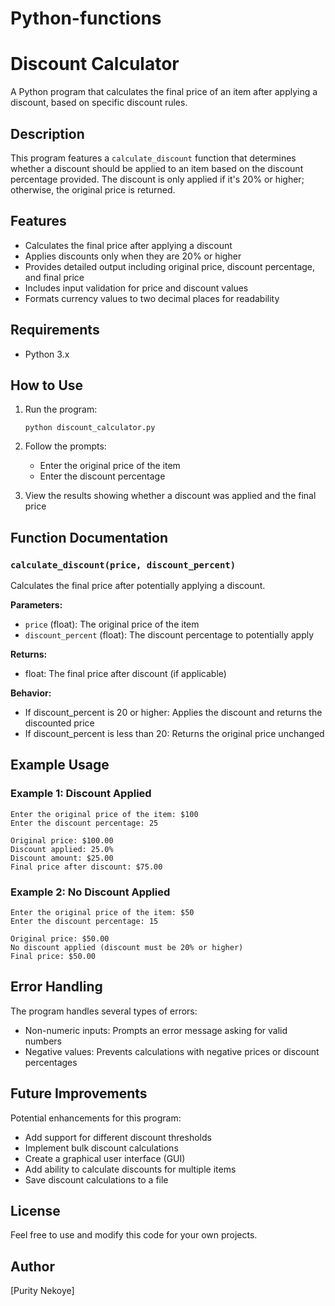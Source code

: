 # Python-functions
# Discount Calculator

A Python program that calculates the final price of an item after applying a discount, based on specific discount rules.

## Description

This program features a `calculate_discount` function that determines whether a discount should be applied to an item based on the discount percentage provided. The discount is only applied if it's 20% or higher; otherwise, the original price is returned.

## Features

- Calculates the final price after applying a discount
- Applies discounts only when they are 20% or higher
- Provides detailed output including original price, discount percentage, and final price
- Includes input validation for price and discount values
- Formats currency values to two decimal places for readability

## Requirements

- Python 3.x

## How to Use

1. Run the program:
   ```
   python discount_calculator.py
   ```

2. Follow the prompts:
   - Enter the original price of the item
   - Enter the discount percentage

3. View the results showing whether a discount was applied and the final price

## Function Documentation

### `calculate_discount(price, discount_percent)`

Calculates the final price after potentially applying a discount.

**Parameters:**
- `price` (float): The original price of the item
- `discount_percent` (float): The discount percentage to potentially apply

**Returns:**
- float: The final price after discount (if applicable)

**Behavior:**
- If discount_percent is 20 or higher: Applies the discount and returns the discounted price
- If discount_percent is less than 20: Returns the original price unchanged

## Example Usage

### Example 1: Discount Applied
```
Enter the original price of the item: $100
Enter the discount percentage: 25

Original price: $100.00
Discount applied: 25.0%
Discount amount: $25.00
Final price after discount: $75.00
```

### Example 2: No Discount Applied
```
Enter the original price of the item: $50
Enter the discount percentage: 15

Original price: $50.00
No discount applied (discount must be 20% or higher)
Final price: $50.00
```

## Error Handling

The program handles several types of errors:
- Non-numeric inputs: Prompts an error message asking for valid numbers
- Negative values: Prevents calculations with negative prices or discount percentages

## Future Improvements

Potential enhancements for this program:
- Add support for different discount thresholds
- Implement bulk discount calculations
- Create a graphical user interface (GUI)
- Add ability to calculate discounts for multiple items
- Save discount calculations to a file

## License

Feel free to use and modify this code for your own projects.

## Author

[Purity Nekoye]
